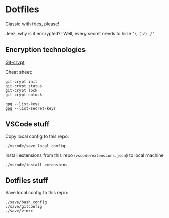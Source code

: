 # Dotfiles

Classic with fries, please!

Jeez, why is it encrypted?! Well, every secret needs to hide `¯\_(ツ)_/¯`

## Encryption technologies

[Git-crypt](https://github.com/AGWA/git-crypt)

Cheat sheet:
```
git-crypt init
git-crypt status
git-crypt lock
git-crypt unlock
```

```
gpg --list-keys
gpg --list-secret-keys
```

## VSCode stuff

Copy local config to this repo:
```
./vscode/save_local_config
```

Install extensions from this repo (`vscode/extensions.json`) to local machine
```
./vscode/install_extensions
```

## Dotfiles stuff

Save local config to this repo:
```
./save/bash_config
./save/gitconfig
./save/vimrc
```

